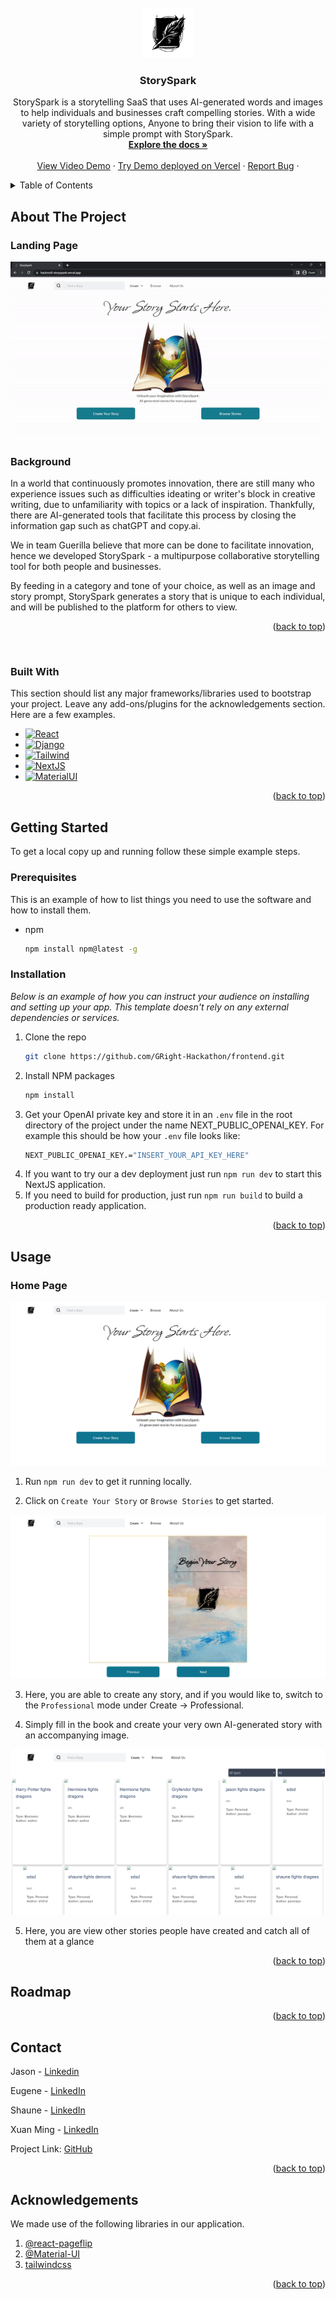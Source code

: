 <div id="top"></div>
<!--
*** Thanks for checking out the Best-README-Template. If you have a suggestion
*** that would make this better, please fork the repo and create a pull request
*** or simply open an issue with the tag "enhancement".
*** Don't forget to give the project a star!
*** Thanks again! Now go create something AMAZING! :D
-->

<!-- PROJECT LOGO -->
<br />
<div align="center">
  <a href="https://github.com/storyspark/hacknroll-storyspark">
    <img src="./public/logo.svg" alt="Logo" width="80" height="80">
  </a>

  <h3 align="center">StorySpark</h3>

  <p align="center">
     StorySpark is a storytelling SaaS that uses AI-generated words and images to help individuals and businesses craft compelling stories. With a wide variety of storytelling options, Anyone to bring their vision to life with a simple prompt with StorySpark.
    <br />
    <a href="https://github.com/storyspark/hacknroll-storyspark"><strong>Explore the docs »</strong></a>
    <br />
    <br />
    <a href="https://www.youtube.com/">View Video Demo</a>
    ·
    <a href="https://hacknroll-storyspark.vercel.app/">Try Demo deployed on Vercel</a>
    ·
    <a href="mailto: infinitysparkteam@gmail.com">Report Bug</a>
    ·
  </p>
</div>

<!-- TABLE OF CONTENTS -->
<details>
  <summary>Table of Contents</summary>
  <ol>
    <li>
      <a href="#about-the-project">About The Project</a>
      <ul>
        <li><a href="#built-with">Built With</a></li>
      </ul>
    </li>
    <li>
      <a href="#getting-started">Getting Started</a>
      <ul>
        <li><a href="#prerequisites">Prerequisites</a></li>
        <li><a href="#installation">Installation</a></li>
      </ul>
    </li>
    <li><a href="#usage">Usage</a></li>
    <li><a href="#roadmap">Roadmap</a></li>
    <li><a href="#contact">Contact</a></li>
    <li><a href="#acknowledgements">Acknowledgements</a></li>
  </ol>
</details>

<!-- ABOUT THE PROJECT -->

## About The Project

<h3>Landing Page</h3>

[![Landing Page Gif][landing-gif]](https://gright-7442b.web.app/)

<h3>Background</h3>
In a world that continuously promotes innovation, there are still many who experience issues such as difficulties ideating or writer's block in creative writing, due to unfamiliarity with topics or a lack of inspiration. Thankfully, there are AI-generated tools that facilitate this process by closing the information gap such as chatGPT and copy.ai.

We in team Guerilla believe that more can be done to facilitate innovation, hence we developed StorySpark - a multipurpose collaborative storytelling tool for both people and businesses.

By feeding in a category and tone of your choice, as well as an image and story prompt, StorySpark generates a story that is unique to each individual, and will be published to the platform for others to view.

<p align="right">(<a href="#top">back to top</a>)</p>

<br />

### Built With

This section should list any major frameworks/libraries used to bootstrap your project. Leave any add-ons/plugins for the acknowledgements section. Here are a few examples.

- [![React][react.js]][react-url]
- [![Django][django]][django-url]
- [![Tailwind][tailwind]][tailwind-url]
- [![NextJS][nextjs]][nextjs-url]
- [![MaterialUI][materialui]][materialui-url]

<p align="right">(<a href="#top">back to top</a>)</p>

<!-- GETTING STARTED -->

## Getting Started

To get a local copy up and running follow these simple example steps.

### Prerequisites

This is an example of how to list things you need to use the software and how to install them.

- npm
  ```sh
  npm install npm@latest -g
  ```

### Installation

_Below is an example of how you can instruct your audience on installing and setting up your app. This template doesn't rely on any external dependencies or services._

1. Clone the repo
   ```sh
   git clone https://github.com/GRight-Hackathon/frontend.git
   ```
2. Install NPM packages
   ```sh
   npm install
   ```
3. Get your OpenAI private key and store it in an `.env` file in the root directory of the project under the name NEXT_PUBLIC_OPENAI_KEY. For example this should be how your `.env` file looks like:
    ```sh
    NEXT_PUBLIC_OPENAI_KEY.="INSERT_YOUR_API_KEY_HERE"
    ```
4. If you want to try our a dev deployment just run `npm run dev` to start this NextJS application.
5. If you need to build for production, just run `npm run build` to build a production ready application.

<p align="right">(<a href="#top">back to top</a>)</p>

<!-- USAGE EXAMPLES -->

## Usage

<h3>Home Page</h3>

[![Landing Page Screen Shot][landing-screenshot]](https://hacknroll-storyspark.vercel.app/)

1. Run `npm run dev` to get it running locally.

2. Click on `Create Your Story` or `Browse Stories` to get started.

[![Create Story Screen Shot][story-screenshot]](https://hacknroll-storyspark.vercel.app/personal)

3. Here, you are able to create any story, and if you would like to, switch to the `Professional` mode under Create -> Professional.

4. Simply fill in the book and create your very own AI-generated story with an accompanying image.

[![Browse Screen Shot][browse-screenshot]](https://hacknroll-storyspark.vercel.app/browse)

5. Here, you are view other stories people have created and catch all of them at a glance

<p align="right">(<a href="#top">back to top</a>)</p>

<!-- ROADMAP -->

## Roadmap


<p align="right">(<a href="#top">back to top</a>)</p>

<!-- CONTACT -->

## Contact

Jason - [Linkedin](https://www.linkedin.com/in/ja-sony/)

Eugene - [LinkedIn](https://www.linkedin.com/in/eugenetayyj/)

Shaune - [LinkedIn](https://www.linkedin.com/in/shauneang/)

Xuan Ming - [LinkedIn](https://www.linkedin.com/in/lew-xuan-ming/)

Project Link: [GitHub](https://github.com/storyspark/hacknroll-storyspark)

<p align="right">(<a href="#top">back to top</a>)</p>

<!-- ACKNOWLEDGEMENTS --> 

## Acknowledgements
We made use of the following libraries in our application.

1. [@react-pageflip](https://github.com/Nodlik/react-pageflip)
2. [@Material-UI](https://mui.com/)
3. [tailwindcss](https://tailwindcss.com/)

<p align="right">(<a href="#top">back to top</a>)</p>

<!-- MARKDOWN LINKS & IMAGES -->
<!-- https://www.markdownguide.org/basic-syntax/#reference-style-links -->

[landing-screenshot]: ./public/landing.png
[landing-gif]: ./public/landing.gif
[story-screenshot]: ./public/story.png
[browse-screenshot]: ./public/browse.png
[react.js]: https://img.shields.io/badge/React-20232A?style=for-the-badge&logo=react&logoColor=61DAFB
[react-url]: https://reactjs.org/
[django]: https://img.shields.io/badge/DJANGO-REST-ff1709?style=for-the-badge&logo=django&logoColor=white&color=ff1709&labelColor=gray
[django-url]: https://www.django-rest-framework.org/
[tailwind]: https://img.shields.io/badge/tailwindcss-%2338B2AC.svg?style=for-the-badge&logo=tailwind-css&logoColor=white
[tailwind-url]: https://tailwindcss.com/
[nextjs]: https://img.shields.io/badge/Next-black?style=for-the-badge&logo=next.js&logoColor=white
[nextjs-url]: https://nextjs.org/
[MaterialUI]: https://img.shields.io/badge/MUI-%230081CB.svg?style=for-the-badge&logo=mui&logoColor=white
[materialui-url]: https://mui.com/
